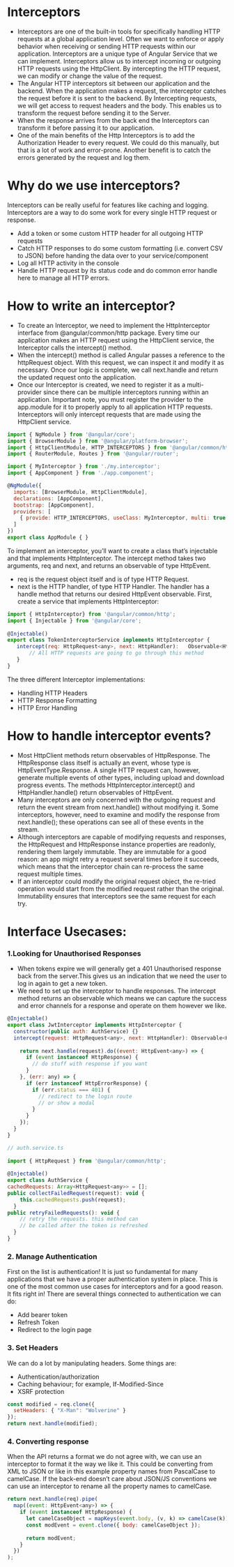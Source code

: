 <!-- What is interceptor?
How to write an interceptor?
How to handle interceptor events?
Explain with syntax/example -->

# Interceptors

* Interceptors are one of the built-in tools for specifically handling HTTP requests at a global application level. Often we want to enforce or apply behavior when receiving or sending HTTP requests within our application. Interceptors are a unique type of Angular Service that we can implement. Interceptors allow us to intercept incoming or outgoing HTTP requests using the HttpClient. By intercepting the HTTP request, we can modify or change the value of the request.
* The Angular HTTP interceptors sit between our application and the backend. When the application makes a request, the interceptor catches the request before it is sent to the backend. By Intercepting requests, we will get access to request headers and the body. This enables us to transform the request before sending it to the Server. 
* When the response arrives from the back end the Interceptors can transform it before passing it to our application.
* One of the main benefits of the Http Interceptors is to add the Authorization Header to every request. We could do this manually, but that is a lot of work and error-prone. Another benefit is to catch the errors generated by the request and log them.

# Why do we use interceptors?

Interceptors can be really useful for features like caching and logging. Interceptors are a way to do some work for every single HTTP request or response.
* Add a token or some custom HTTP header for all outgoing HTTP requests
* Catch HTTP responses to do some custom formatting (i.e. convert CSV to JSON) before handing the data over to your service/component
* Log all HTTP activity in the console
* Handle HTTP request by its status code and do common error handle here to manage all HTTP errors.

# How to write an interceptor?
* To create an Interceptor, we need to implement the HttpInterceptor interface from @angular/common/http package. Every time our application makes an HTTP request using the HttpClient service, the Interceptor calls the intercept() method.
* When the intercept() method is called Angular passes a reference to the httpRequest object. With this request, we can inspect it and modify it as necessary. Once our logic is complete, we call next.handle and return the updated request onto the application.
* Once our Interceptor is created, we need to register it as a multi-provider since there can be multiple interceptors running within an application. Important note, you must register the provider to the app.module for it to properly apply to all application HTTP requests. Interceptors will only intercept requests that are made using the HttpClient service.

```javascript 
import { NgModule } from '@angular/core';
import { BrowserModule } from '@angular/platform-browser';
import { HttpClientModule, HTTP_INTERCEPTORS } from '@angular/common/http';
import { RouterModule, Routes } from '@angular/router';

import { MyInterceptor } from './my.interceptor';
import { AppComponent } from './app.component';

@NgModule({
  imports: [BrowserModule, HttpClientModule],
  declarations: [AppComponent],
  bootstrap: [AppComponent],
  providers: [
    { provide: HTTP_INTERCEPTORS, useClass: MyInterceptor, multi: true }
  ]
})
export class AppModule { }
```
To implement an interceptor, you’ll want to create a class that’s injectable and that implements HttpInterceptor. The intercept method takes two arguments, req and next, and returns an observable of type HttpEvent.
* req is the request object itself and is of type HTTP Request.
* next is the HTTP handler, of type HTTP Handler. The handler has a handle method that returns our desired HttpEvent observable.
First, create a service that implements HttpInterceptor:
```javascript
import { HttpInterceptor} from '@angular/common/http';
import { Injectable } from '@angular/core';
 
@Injectable()
export class TokenInterceptorService implements HttpInterceptor {
   intercept(req: HttpRequest<any>, next: HttpHandler):   Observable<HttpEvent<any>> {
       // All HTTP requests are going to go through this method
   }
}
```

The three different Interceptor implementations:
* Handling HTTP Headers
* HTTP Response Formatting
* HTTP Error Handling

# How to handle interceptor events?

* Most HttpClient methods return observables of HttpResponse<any>. The HttpResponse class itself is actually an event, whose type is HttpEventType.Response. A single HTTP request can, however, generate multiple events of other types, including upload and download progress events. The methods HttpInterceptor.intercept() and HttpHandler.handle() return observables of HttpEvent<any>.
* Many interceptors are only concerned with the outgoing request and return the event stream from next.handle() without modifying it. Some interceptors, however, need to examine and modify the response from next.handle(); these operations can see all of these events in the stream.
* Although interceptors are capable of modifying requests and responses, the HttpRequest and HttpResponse instance properties are readonly, rendering them largely immutable. They are immutable for a good reason: an app might retry a request several times before it succeeds, which means that the interceptor chain can re-process the same request multiple times. 
* If an interceptor could modify the original request object, the re-tried operation would start from the modified request rather than the original. Immutability ensures that interceptors see the same request for each try.

# Interface Usecases:

### 1.Looking for Unauthorised Responses
* When tokens expire we will generally get a 401 Unauthorised response back from the server.This gives us an indication that we need the user to log in again to get a new token.
* We need to set up the interceptor to handle responses. The intercept method returns an observable which means we can capture the success and error channels for a response and operate on them however we like.
```javascript
@Injectable()
export class JwtInterceptor implements HttpInterceptor {
  constructor(public auth: AuthService) {}
  intercept(request: HttpRequest<any>, next: HttpHandler): Observable<HttpEvent<any>> {
    
    return next.handle(request).do((event: HttpEvent<any>) => {
      if (event instanceof HttpResponse) {
        // do stuff with response if you want
      }
    }, (err: any) => {
      if (err instanceof HttpErrorResponse) {
        if (err.status === 401) {
          // redirect to the login route
          // or show a modal
        }
      }
    });
  }
}
```
```javascript
// auth.service.ts
 
import { HttpRequest } from '@angular/common/http';
 
@Injectable()
export class AuthService {
cachedRequests: Array<HttpRequest<any>> = [];
public collectFailedRequest(request): void {
    this.cachedRequests.push(request);
  }
public retryFailedRequests(): void {
    // retry the requests. this method can
    // be called after the token is refreshed
  }
}
```

### 2. Manage Authentication
First on the list is authentication! It is just so fundamental for many applications that we have a proper authentication system in place. This is one of the most common use cases for interceptors and for a good reason. It fits right in!
There are several things connected to authentication we can do:
* Add bearer token
* Refresh Token
* Redirect to the login page

### 3. Set Headers
We can do a lot by manipulating headers. Some things are:
* Authentication/authorization
* Caching behaviour; for example, If-Modified-Since
* XSRF protection
```javascript 
const modified = req.clone({ 
  setHeaders: { "X-Man": "Wolverine" } 
});
return next.handle(modified);
```

### 4. Converting response
When the API returns a format we do not agree with, we can use an interceptor to format it the way we like it.
This could be converting from XML to JSON or like in this example property names from PascalCase to camelCase.
If the back-end doesn’t care about JSON/JS conventions we can use an interceptor to rename all the property names to camelCase.
```javascript
return next.handle(req).pipe(
  map((event: HttpEvent<any>) => {
    if (event instanceof HttpResponse) {
      let camelCaseObject = mapKeys(event.body, (v, k) => camelCase(k));
      const modEvent = event.clone({ body: camelCaseObject });
      
      return modEvent;
    }
  })
);
```
